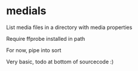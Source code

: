 # medials
List media files in a directory with media properties

Require ffprobe installed in path

For now, pipe into sort

Very basic, todo at bottom of sourcecode :)
